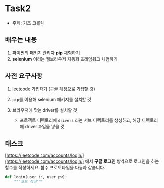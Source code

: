 # Task2

- 주제: 기초 크롤링

## 배우는 내용

1. 파이썬의 패키지 관리자 **pip** 체험하기
2. **selenium** 이라는 웹브라우저 자동화 프레임워크 체험하기

## 사전 요구사항

1. [leetcode](https://leetcode.com/) 가입하기 (구글 계정으로 가입할 것)
2. `pip`를 이용해 selenium 패키지를 설치할 것
3. 브라우저에 맞는 driver를 설치할 것

   - 프로젝트 디렉토리에 `drivers` 라는 서브 디렉토리를 생성하고, 해당 디렉토리에 driver 파일을 넣을 것

## 태스크

[https://leetcode.com/accounts/login/](https://leetcode.com/accounts/login/) 에서 **구글 로그인** 방식으로 로그인을 하는 함수를 작성하세요. 함수 프로토타입을 다음과 같습니다.

```python
def login(user_id, user_pw):
    """코드 작성"""
```
